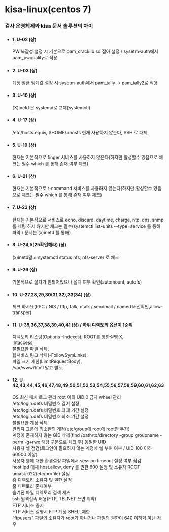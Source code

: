 # kisa-linux(centos 7)
### 검사 운영체제와 kisa 문서 솔루션의 차이
- #### 1. U-02 (상)
   PW 복잡성 설정 시 기본으로 pam_cracklib.so 잡아 설정 / sysetm-auth에서 pam_pwquality로 적용
- #### 2. U-03 (상)
   계정 잠금 임계값 설정 시 sysetm-auth에서 pam_tally -> pam_tally2로 적용
- #### 3. U-10 (상)
   (X)inetd 은 systemd로 교체(systemctl)  
- #### 4. U-17 (상)
   /etc/hosts.equiv, $HOME/.rhosts 현재 사용하지 않는다, SSH 로 대체
- #### 5. U-19 (상)
   현재는 기본적으로 finger 서비스를 사용하지 않은다(하지만 활성할수 있음으로 체크는 필수 which 를 통해 존재 여부 체크) 
- #### 6. U-21 (상)
   현재는 기본적으로 r-command 서비스를 사용하지 않는다(하지만 활성할수 있음으로 체크는 필수 which 를 통해 존재 여부 체크)
- #### 7. U-23 (상)
   현재는 기본적으로 서비스로 echo, discard, daytime, charge, ntp, dns, snmp를 세팅 하지 않지만 체크는 필수(systemctl list-units --type=service 를 통해 파악 / 문서는 (x)inetd 를 통해)
- #### 8. U-24,5(25확인해라) (상)
   (x)inetd말고 systemctl status nfs, nfs-server 로 체크
- #### 9. U-26 (상)
   기본적으로 설치가 안되어있으나 설치 여부 확인(automount, autofs)
- #### 10. U-27,28,29,30(31,32),33(34) (상)
   체크 하시요(RPC /  NIS / tftp, talk, ntalk / sendmail / named 버전확인,allow-transper)
- #### 11. U-35,36,37,38,39,40,41 (상) / 하위 디렉토리 옵션이 1순위  
    디렉토리 리스팅(Options -Indexes),
    ROOT를 통한실행 X,  
    .htaccess,  
    불필요한 파일 삭제,  
    웹서비스 링크 삭제(-FollowSymLinks),  
    파일 크기 제한(LimitRequestBody),  
    /var/www/html 말고 별도,  
- #### 12. U-42,43,44,45,46,47,48,49,50,51,52,53,54,55,56,57,58,59,60,61,62,63    
    OS 최신 패치
    로그 관리
    root 이외 UID 0 금지
    wheel 관리  
    /etc/login.defs 비밀번호 길이 설정  
    /etc/login.defs 비밀번호 최대 기간 설정  
    /etc/login.defs 비밀번호 최소 기간 설정  
    불필요한 계정 삭제  
    관리자 그룹에 최소한의 계정(etc/group에 root에 root만 두자)  
    계정이 존재하지 않는 GID 삭제(find /path/to/directory -group groupname -perm -g+rwx 해당 구문으로 체크 후)
    동일한 UID  
    사용자 쉘 점검(로그인이 필요하지 않는 계정에 쉘 부여 여부 / UID 100 이하 60000 이상)  
    사용자 쉘에 대한 환경설정 파일에서 session timeout 설정 여부 점검  
    host.lpd 대체 host.allow, deny 를 권한 600 설정 및 소유자 ROOT  
    umask 022(etc/profile) 설정  
    홈 디렉토리 소유자 및 권한 설정  
    홈 디렉토리 존재여부  
    숨겨진 파일 디렉토리 검색 제거  
    ssh 원격접속 허용(FTP, TELNET 쓰면 취약)  
    FTP 서비스 중지  
    FTP 서비스 실행시 FTP 계정 SHELL제한  
    “ftpusers" 파일의 소유자가 root가 아니거나 파일의 권한이 640 이하가 아닌 경우
  
